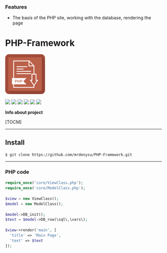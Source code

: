 ### Features

- The basis of the PHP site, working with the database, rendering the page

# PHP-Framework

![](https://github.com/mrdenysu/PHP-Framework/raw/master/php_icon.png)

![](https://img.shields.io/github/license/mrdenysu/PHP-Framework) ![](https://img.shields.io/github/forks/mrdenysu/PHP-Framework) ![](https://img.shields.io/github/stars/mrdenysu/PHP-Framework) ![](https://img.shields.io/github/issues/mrdenysu/PHP-Framework) ![](https://img.shields.io/github/v/release/mrdenysu/PHP-Framework) ![](https://img.shields.io/github/v/release/mrdenysu/PHP-Framework?include_prereleases)


**Info about project**

[TOCM]

---

## Install

`$ git clone https://github.com/mrdenysu/PHP-Framework.git`

---
### PHP code

```php
require_once('core/ViewClass.php');
require_once('core/ModelClass.php');

$view = new ViewClass();
$model = new ModelClass();

$model->DB_init();
$text = $model->DB_row(\sql\,\vars\);

$view->render('main', [
  'title' => 'Main Page',
  'text' => $text
]);
```